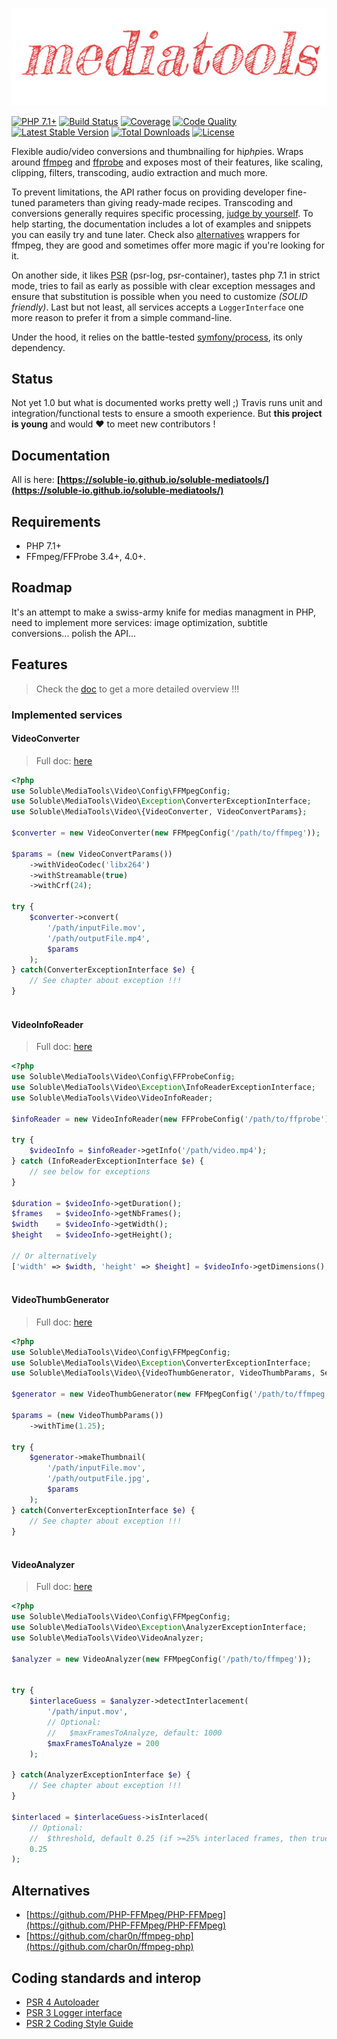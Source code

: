 ![Logo](./docs/assets/images/mediatools.png)  

[![PHP 7.1+](https://img.shields.io/badge/php-7.1+-ff69b4.svg)](https://packagist.org/packages/soluble/mediatools)
[![Build Status](https://travis-ci.org/soluble-io/soluble-mediatools.svg?branch=master)](https://travis-ci.org/soluble-io/soluble-mediatools)
[![Coverage](https://codecov.io/gh/soluble-io/soluble-mediatools/branch/master/graph/badge.svg)](https://codecov.io/gh/soluble-io/soluble-mediatools)
[![Code Quality](https://scrutinizer-ci.com/g/soluble-io/soluble-mediatools/badges/quality-score.png?b=master)](https://scrutinizer-ci.com/g/soluble-io/soluble-mediatools/?branch=master)
[![Latest Stable Version](https://poser.pugx.org/soluble/mediatools/v/stable.svg)](https://packagist.org/packages/soluble/mediatools)
[![Total Downloads](https://poser.pugx.org/soluble/mediatools/downloads.png)](https://packagist.org/packages/soluble/mediatools)
[![License](https://poser.pugx.org/soluble/mediatools/license.png)](https://packagist.org/packages/soluble/mediatools)

Flexible audio/video conversions and thumbnailing for hi*php*ies.
Wraps around [ffmpeg](https://www.ffmpeg.org/) and [ffprobe](https://www.ffmpeg.org/ffprobe.html)
and exposes most of their features, like scaling, clipping, filters, transcoding, audio extraction 
and much more.   

To prevent limitations, the API rather focus on providing developer fine-tuned parameters 
than giving ready-made recipes. Transcoding and conversions generally
requires specific processing, [judge by yourself](https://soluble-io.github.io/soluble-mediatools/video-conversion-service/#notes).
To help starting, the documentation includes a lot of examples and snippets you
can easily try and tune later. Check also [alternatives](./README.md#alternatives) wrappers
for ffmpeg, they are good and sometimes offer more magic if you're looking for it.
    
On another side, it likes [PSR](https://www.php-fig.org/psr/) (psr-log, psr-container), tastes php 7.1 in strict mode, tries to fail as early as possible 
with clear exception messages and ensure that substitution is possible when you need to customize
*(SOLID friendly)*. Last but not least, all services accepts a `LoggerInterface` one more reason to
prefer it from a simple command-line.  

Under the hood, it relies on the battle-tested [symfony/process](https://symfony.com/doc/current/components/process.html), its only dependency.
     
## Status

Not yet 1.0 but what is documented works pretty well ;) Travis runs unit and integration/functional 
tests to ensure a smooth experience. But **this project is young** and would ❤️ to meet new contributors !

## Documentation 

All is here: **[https://soluble-io.github.io/soluble-mediatools/](https://soluble-io.github.io/soluble-mediatools/)**

## Requirements

- PHP 7.1+
- FFmpeg/FFProbe 3.4+, 4.0+.

## Roadmap

It's an attempt to make a swiss-army knife for medias managment in PHP, 
need to implement more services: image optimization, subtitle conversions... polish the API... 
 
## Features

> Check the [doc](https://soluble-io.github.io/soluble-mediatools/) to get a more detailed overview !!!

### Implemented services

#### VideoConverter

> Full doc: [here](https://soluble-io.github.io/soluble-mediatools/video-conversion-service/)

```php
<?php
use Soluble\MediaTools\Video\Config\FFMpegConfig;
use Soluble\MediaTools\Video\Exception\ConverterExceptionInterface;
use Soluble\MediaTools\Video\{VideoConverter, VideoConvertParams};

$converter = new VideoConverter(new FFMpegConfig('/path/to/ffmpeg'));

$params = (new VideoConvertParams())
    ->withVideoCodec('libx264')    
    ->withStreamable(true)
    ->withCrf(24);                  
    
try {    
    $converter->convert(
        '/path/inputFile.mov', 
        '/path/outputFile.mp4', 
        $params
    );    
} catch(ConverterExceptionInterface $e) {
    // See chapter about exception !!!    
}
       
```  
 
#### VideoInfoReader 

> Full doc: [here](https://soluble-io.github.io/soluble-mediatools/video-info-service/)

```php
<?php
use Soluble\MediaTools\Video\Config\FFProbeConfig;
use Soluble\MediaTools\Video\Exception\InfoReaderExceptionInterface;
use Soluble\MediaTools\Video\VideoInfoReader;

$infoReader = new VideoInfoReader(new FFProbeConfig('/path/to/ffprobe'));

try {
    $videoInfo = $infoReader->getInfo('/path/video.mp4');
} catch (InfoReaderExceptionInterface $e) {
    // see below for exceptions
}

$duration = $videoInfo->getDuration();
$frames   = $videoInfo->getNbFrames();
$width    = $videoInfo->getWidth();
$height   = $videoInfo->getHeight();

// Or alternatively
['width' => $width, 'height' => $height] = $videoInfo->getDimensions();
       
``` 

#### VideoThumbGenerator 

> Full doc: [here](https://soluble-io.github.io/soluble-mediatools/video-thumb-service/)

```php
<?php
use Soluble\MediaTools\Video\Config\FFMpegConfig;
use Soluble\MediaTools\Video\Exception\ConverterExceptionInterface;
use Soluble\MediaTools\Video\{VideoThumbGenerator, VideoThumbParams, SeekTime};

$generator = new VideoThumbGenerator(new FFMpegConfig('/path/to/ffmpeg'));

$params = (new VideoThumbParams())
    ->withTime(1.25);
    
try {    
    $generator->makeThumbnail(
        '/path/inputFile.mov', 
        '/path/outputFile.jpg', 
        $params
    );    
} catch(ConverterExceptionInterface $e) {
    // See chapter about exception !!!    
}
       
``` 

#### VideoAnalyzer

> Full doc: [here](https://soluble-io.github.io/soluble-mediatools/video-detection-service/)

```php
<?php
use Soluble\MediaTools\Video\Config\FFMpegConfig;
use Soluble\MediaTools\Video\Exception\AnalyzerExceptionInterface;
use Soluble\MediaTools\Video\VideoAnalyzer;

$analyzer = new VideoAnalyzer(new FFMpegConfig('/path/to/ffmpeg'));

    
try {    
    $interlaceGuess = $analyzer->detectInterlacement(
        '/path/input.mov',
        // Optional:
        //   $maxFramesToAnalyze, default: 1000
        $maxFramesToAnalyze = 200
    );
    
} catch(AnalyzerExceptionInterface $e) {
    // See chapter about exception !!!    
}

$interlaced = $interlaceGuess->isInterlaced(
    // Optional: 
    //  $threshold, default 0.25 (if >=25% interlaced frames, then true) 
    0.25
);

``` 

## Alternatives

- [https://github.com/PHP-FFMpeg/PHP-FFMpeg](https://github.com/PHP-FFMpeg/PHP-FFMpeg)
- [https://github.com/char0n/ffmpeg-php](https://github.com/char0n/ffmpeg-php) 
   
## Coding standards and interop

* [PSR 4 Autoloader](https://github.com/php-fig/fig-standards/blob/master/accepted/PSR-4-autoloader.md)
* [PSR 3 Logger interface](https://github.com/php-fig/fig-standards/blob/master/accepted/PSR-3-logger-interface.md)
* [PSR 2 Coding Style Guide](https://github.com/php-fig/fig-standards/blob/master/accepted/PSR-2-coding-style-guide.md)


